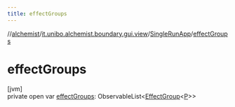 ```yaml
---
title: effectGroups
---
```

//[alchemist](../../../index.html)/[it.unibo.alchemist.boundary.gui.view](../index.html)/[SingleRunApp](index.html)/[effectGroups](effect-groups.html)



# effectGroups



[jvm]\
private open var [effectGroups](effect-groups.html): ObservableList<[EffectGroup](../../it.unibo.alchemist.boundary.gui.effects/-effect-group/index.html)<[P](../../it.unibo.alchemist.boundary.gui.effects.json/-effect-group-adapter/index.html)>>




